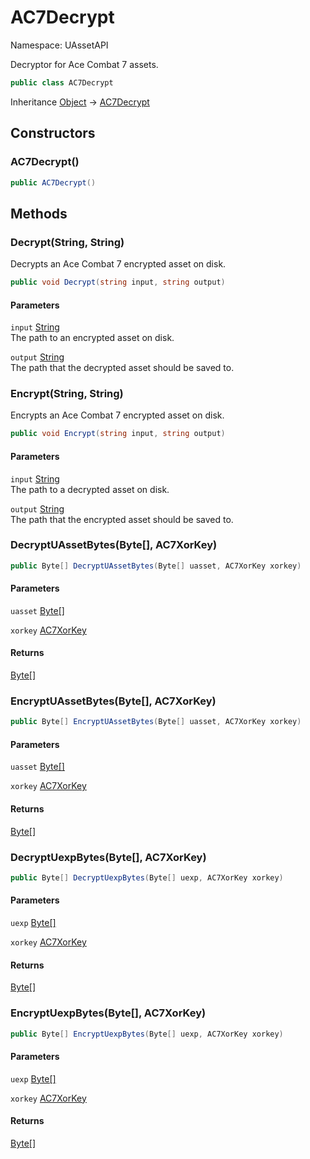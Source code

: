 # AC7Decrypt

Namespace: UAssetAPI

Decryptor for Ace Combat 7 assets.

```csharp
public class AC7Decrypt
```

Inheritance [Object](https://docs.microsoft.com/en-us/dotnet/api/system.object) → [AC7Decrypt](./uassetapi.ac7decrypt.md)

## Constructors

### **AC7Decrypt()**

```csharp
public AC7Decrypt()
```

## Methods

### **Decrypt(String, String)**

Decrypts an Ace Combat 7 encrypted asset on disk.

```csharp
public void Decrypt(string input, string output)
```

#### Parameters

`input` [String](https://docs.microsoft.com/en-us/dotnet/api/system.string)<br>
The path to an encrypted asset on disk.

`output` [String](https://docs.microsoft.com/en-us/dotnet/api/system.string)<br>
The path that the decrypted asset should be saved to.

### **Encrypt(String, String)**

Encrypts an Ace Combat 7 encrypted asset on disk.

```csharp
public void Encrypt(string input, string output)
```

#### Parameters

`input` [String](https://docs.microsoft.com/en-us/dotnet/api/system.string)<br>
The path to a decrypted asset on disk.

`output` [String](https://docs.microsoft.com/en-us/dotnet/api/system.string)<br>
The path that the encrypted asset should be saved to.

### **DecryptUAssetBytes(Byte[], AC7XorKey)**

```csharp
public Byte[] DecryptUAssetBytes(Byte[] uasset, AC7XorKey xorkey)
```

#### Parameters

`uasset` [Byte[]](https://docs.microsoft.com/en-us/dotnet/api/system.byte)<br>

`xorkey` [AC7XorKey](./uassetapi.ac7xorkey.md)<br>

#### Returns

[Byte[]](https://docs.microsoft.com/en-us/dotnet/api/system.byte)<br>

### **EncryptUAssetBytes(Byte[], AC7XorKey)**

```csharp
public Byte[] EncryptUAssetBytes(Byte[] uasset, AC7XorKey xorkey)
```

#### Parameters

`uasset` [Byte[]](https://docs.microsoft.com/en-us/dotnet/api/system.byte)<br>

`xorkey` [AC7XorKey](./uassetapi.ac7xorkey.md)<br>

#### Returns

[Byte[]](https://docs.microsoft.com/en-us/dotnet/api/system.byte)<br>

### **DecryptUexpBytes(Byte[], AC7XorKey)**

```csharp
public Byte[] DecryptUexpBytes(Byte[] uexp, AC7XorKey xorkey)
```

#### Parameters

`uexp` [Byte[]](https://docs.microsoft.com/en-us/dotnet/api/system.byte)<br>

`xorkey` [AC7XorKey](./uassetapi.ac7xorkey.md)<br>

#### Returns

[Byte[]](https://docs.microsoft.com/en-us/dotnet/api/system.byte)<br>

### **EncryptUexpBytes(Byte[], AC7XorKey)**

```csharp
public Byte[] EncryptUexpBytes(Byte[] uexp, AC7XorKey xorkey)
```

#### Parameters

`uexp` [Byte[]](https://docs.microsoft.com/en-us/dotnet/api/system.byte)<br>

`xorkey` [AC7XorKey](./uassetapi.ac7xorkey.md)<br>

#### Returns

[Byte[]](https://docs.microsoft.com/en-us/dotnet/api/system.byte)<br>
